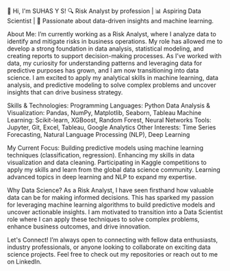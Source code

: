 👋 Hi, I'm SUHAS Y S!
🔍 Risk Analyst by profession | 📊 Aspiring Data Scientist | 🚀 Passionate about data-driven insights and machine learning.

About Me:
I’m currently working as a Risk Analyst, where I analyze data to identify and mitigate risks in business operations. My role has allowed me to develop a strong foundation in data analysis, statistical modeling, and creating reports to support decision-making processes.
As I’ve worked with data, my curiosity for understanding patterns and leveraging data for predictive purposes has grown, and I am now transitioning into data science. I am excited to apply my analytical skills in machine learning, data analysis, and predictive modeling to solve complex problems and uncover insights that can drive business strategy.

Skills & Technologies:
Programming Languages: Python
Data Analysis & Visualization: Pandas, NumPy, Matplotlib, Seaborn, Tableau
Machine Learning: Scikit-learn, XGBoost, Random Forest, Neural Networks
Tools: Jupyter, Git, Excel, Tableau, Google Analytics
Other Interests: Time Series Forecasting, Natural Language Processing (NLP), Deep Learning

My Current Focus:
Building predictive models using machine learning techniques (classification, regression).
Enhancing my skills in data visualization and data cleaning.
Participating in Kaggle competitions to apply my skills and learn from the global data science community.
Learning advanced topics in deep learning and NLP to expand my expertise.

Why Data Science?
As a Risk Analyst, I have seen firsthand how valuable data can be for making informed decisions. This has sparked my passion for leveraging machine learning algorithms to build predictive models and uncover actionable insights. I am motivated to transition into a Data Scientist role where I can apply these techniques to solve complex problems, enhance business outcomes, and drive innovation.

Let's Connect!
I’m always open to connecting with fellow data enthusiasts, industry professionals, or anyone looking to collaborate on exciting data science projects. Feel free to check out my repositories or reach out to me on LinkedIn.
